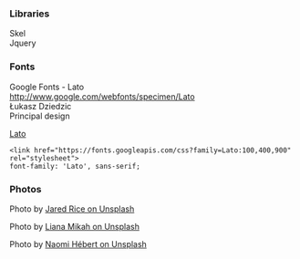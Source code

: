 
### Libraries

Skel  
Jquery  


### Fonts
 
Google Fonts - Lato  
http://www.google.com/webfonts/specimen/Lato  
Łukasz Dziedzic  
Principal design  

[Lato](https://fonts.googleapis.com/css?family=Lato)  
  
```
<link href="https://fonts.googleapis.com/css?family=Lato:100,400,900" rel="stylesheet">  
font-family: 'Lato', sans-serif;  
```
### Photos
 
Photo by [Jared Rice on Unsplash](https://unsplash.com/photos/PibraWHb4h8)  

Photo by [Liana Mikah on Unsplash](https://unsplash.com/photos/UwooAVFu6SI)  

Photo by [Naomi Hébert on Unsplash](https://unsplash.com/photos/MP0bgaS_d1c)
